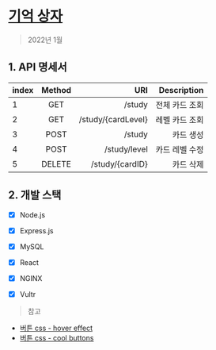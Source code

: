 # [기억 상자](http://158.247.222.148)

> 2022년 1월



## 1. API 명세서

| index | Method |                URI |    Description |
| ----- | :----: | -----------------: | -------------: |
| 1     |  GET   |             /study |  전체 카드 조회   |
| 2     |  GET   | /study/{cardLevel} |  레벨 카드 조회   |
| 3     |  POST  |             /study |      카드 생성   |
| 4     |  POST  |       /study/level |  카드 레벨 수정   |
| 5     | DELETE |    /study/{cardID} |      카드 삭제   |



## 2. 개발 스택

- [x] Node.js
- [x] Express.js
- [x] MySQL
- [x] React
- [x] NGINX
- [x] Vultr





> 참고

- [버튼 css - hover effect](https://codepen.io/onediv/pen/jEmjap)
- [버튼 css - cool buttons](https://codepen.io/FelipeMarcos/pen/tfhEg)

